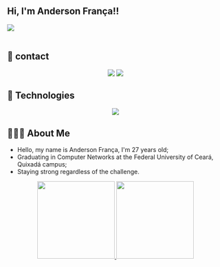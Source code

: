 ## Hi, I'm Anderson França!!
<img src="https://github.com/Anmol-Baranwal/Cool-GIFs-For-GitHub/assets/74038190/d48893bd-0757-481c-8d7e-ba3e163feae7" />
<br><br>




## 📲 contact
<div align="center">
  <a href="https://instagram.com/_andersonfranca__" target="_blank"><img loading="lazy" src="https://img.shields.io/badge/-Instagram-%23E4405F?style=for-the-badge&logo=instagram&logoColor=white" target="_blank"></a>
  <a href = "mailto:anderson.franca@alu.ufc.br"><img loading="lazy" src="https://img.shields.io/badge/Gmail-D14836?style=for-the-badge&logo=gmail&logoColor=white" target="_blank"></a>
</div>

## 🚀 Technologies

<p align="center">
  <a href="https://skillicons.dev">
    <img src="https://skillicons.dev/icons?i=github,linux,python,cpp,bash,postgres,vscode,html,css" />
  </a>
</p> 

## 🧑🏽‍💻 About Me

- Hello, my name is Anderson França, I'm 27 years old;
- Graduating in Computer Networks at the Federal University of Ceará, Quixadá campus;
- Staying strong regardless of the challenge.


<div align="center">
  <a href="https://github.com/andersonqxd">
  <img height="180em" src="https://github-readme-stats.vercel.app/api?username=andersonqxd&show_icons=true&theme=tokyonight"/>
  <img loading="lazy" height="180em" src="https://github-readme-stats.vercel.app/api/top-langs/?username=andersonqxd&layout=compact&langs_count=7&theme=dracula"/>
</div>
